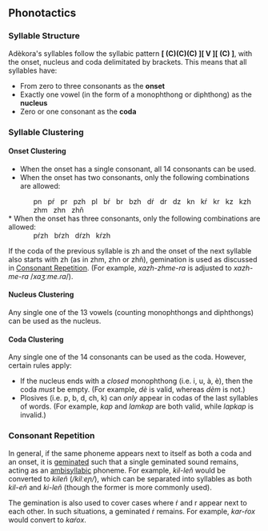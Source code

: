 
## Phonotactics

### Syllable Structure

Adèkora's syllables follow the syllabic pattern **[ (C)(C)(C) ][ V ][ (C) ]**, with the onset, nucleus and coda delimitated by brackets. This means that all syllables have:

* From zero to three consonants as the **onset**
* Exactly one vowel (in the form of a monophthong or diphthong) as the **nucleus**
* Zero or one consonant as the **coda**

### Syllable Clustering

#### Onset Clustering
* When the onset has a single consonant, all 14 consonants can be used.
* When the onset has two consonants, only the following combinations are allowed:
<div style="margin-left:50px;">
 <x>pn</x> <span>&nbsp;</span> <x>pŕ</x> <span>&nbsp;</span> <x>pr</x> <span>&nbsp;</span> <x>pzh</x> <span>&nbsp;</span> <x>pl</x> <span>&nbsp;</span> <x>bŕ</x> <span>&nbsp;</span> <x>br</x> <span>&nbsp;</span> <x>bzh</x> <span>&nbsp;</span> <x>dŕ</x> <span>&nbsp;</span> <x>dr</x> <span>&nbsp;</span> <x>dz</x> <span>&nbsp;</span> <x>kn</x> <span>&nbsp;</span> <x>kŕ</x> <span>&nbsp;</span> <x>kr</x> <span>&nbsp;</span> <x>kz</x> <span>&nbsp;</span> <x>kzh</x> <span>&nbsp;</span> <x>zhm</x> <span>&nbsp;</span> <x>zhn</x> <span>&nbsp;</span> <x>zhñ</x> <span>&nbsp;</span>
</div>
* When the onset has three consonants, only the following combinations are allowed: 

<div style="margin-left:50px;">
 <x>pŕzh</x> <span>&nbsp;</span> <x>bŕzh</x> <span>&nbsp;</span> <x>dŕzh</x> <span>&nbsp;</span> <x>kŕzh</x> <span>&nbsp;</span> 
</div>

If the coda of the previous syllable is <x>zh</x> and the onset of the next syllable also starts with <x>zh</x> (as in <x>zhm</x>, <x>zhn</x> or <x>zhñ</x>), gemination is used as discussed in [Consonant Repetition](phonotactics.md#consonant-repetition). (For example, *xazh-zhme-ra* is adjusted to *xazh-me-ra* /*xaʒːme.ɾa*/).


#### Nucleus Clustering
Any single one of the 13 vowels (counting monophthongs and diphthongs) can be used as the nucleus.

#### Coda Clustering

Any single one of the 14 consonants can be used as the coda. However, certain rules apply:

- If the nucleus ends with a *closed* monophthong (i.e. <x>i</x>, <x>u</x>, <x>à</x>, <x>è</x>), then the coda *must* be empty. (For example, *dè* is valid, whereas *dèm* is not.)
- Plosives (i.e. <x>p</x>, <x>b</x>, <x>d</x>, <x>ch</x>, <x>k</x>) can *only* appear in codas of the last syllables of words. (For example, *kap* and *lamkap* are both valid, while *lapkap* is invalid.)

### Consonant Repetition

In general, if the same phoneme appears next to itself as both a coda and an onset, it is [geminated](https://en.wikipedia.org/wiki/Gemination) such that a single geminated sound remains, acting as an [ambisyllabic](https://en.wiktionary.org/wiki/ambisyllabicity#:~:text=ambisyllabicity%20(uncountable),upper"%20or%20"button".) phoneme. For example, *kil-leñ* would be converted to *kileñ* (*/kilːeɲ/*), which can be separated into syllables as both *kil-eñ* and *ki-leñ* (though the former is more commonly used).

The gemination is also used to cover cases where <x>ŕ</x> and <x>r</x> appear next to each other. In such situations, a geminated <x>ŕ</x> remains. For example, *kar-ŕox* would convert to *kaŕox*.